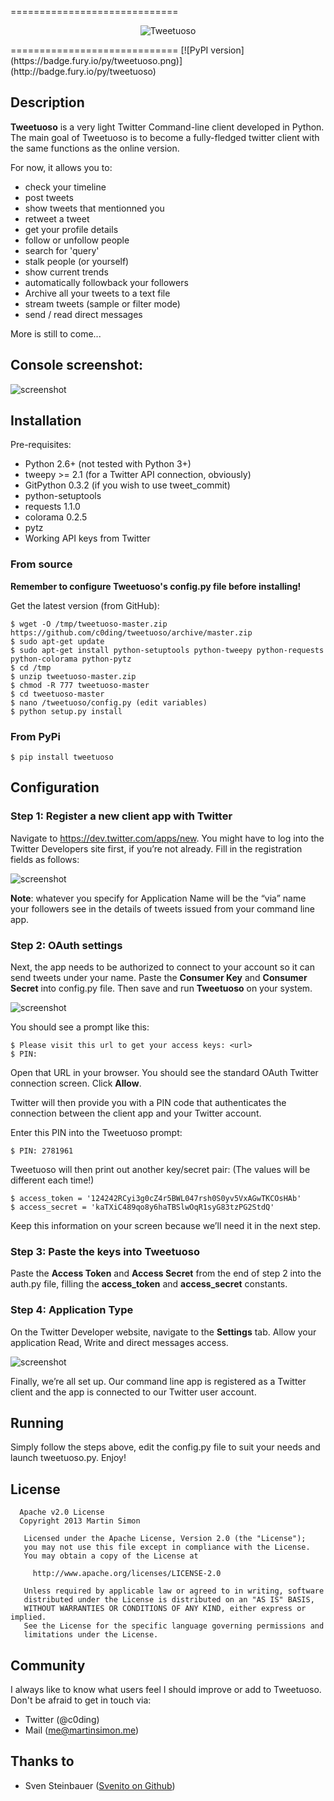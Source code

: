 =============================
<p align="center" >
  <img src="https://raw.github.com/c0ding/tweetuoso/master/tweetuoso/doc/tweetuoso.banner.png" alt="Tweetuoso" title="Tweetuoso">
</p>
=============================
[![PyPI version](https://badge.fury.io/py/tweetuoso.png)](http://badge.fury.io/py/tweetuoso)

## Description

**Tweetuoso** is a very light Twitter Command-line client developed in Python. The main goal of Tweetuoso is to become a fully-fledged twitter client with the same functions as the online version.

For now, it allows you to:

* check your timeline
* post tweets
* show tweets that mentionned you
* retweet a tweet
* get your profile details
* follow or unfollow people
* search for 'query'
* stalk people (or yourself)
* show current trends
* automatically followback your followers
* Archive all your tweets to a text file
* stream tweets (sample or filter mode)
* send / read direct messages

More is still to come...


## Console screenshot:


![screenshot](https://raw.github.com/c0ding/tweetuoso/master/tweetuoso/doc/screenshot.png)


## Installation


Pre-requisites:

* Python 2.6+ (not tested with Python 3+)
* tweepy >= 2.1 (for a Twitter API connection, obviously)
* GitPython 0.3.2 (if you wish to use tweet_commit)
* python-setuptools
* requests 1.1.0
* colorama 0.2.5
* pytz
* Working API keys from Twitter


### From source

**Remember to configure Tweetuoso's config.py file before installing!**

Get the latest version (from GitHub):

    $ wget -O /tmp/tweetuoso-master.zip https://github.com/c0ding/tweetuoso/archive/master.zip
    $ sudo apt-get update
    $ sudo apt-get install python-setuptools python-tweepy python-requests python-colorama python-pytz
    $ cd /tmp
    $ unzip tweetuoso-master.zip
    $ chmod -R 777 tweetuoso-master    
    $ cd tweetuoso-master
	$ nano /tweetuoso/config.py (edit variables)
    $ python setup.py install


### From PyPi

    $ pip install tweetuoso

## Configuration


### Step 1: Register a new client app with Twitter


Navigate to https://dev.twitter.com/apps/new. You might have to log into the Twitter Developers site first, if you’re not already.
Fill in the registration fields as follows:

![screenshot](https://raw.github.com/c0ding/tweetuoso/master/tweetuoso/doc/registration.png)

**Note**: whatever you specify for Application Name will be the “via” name your followers see in the details of tweets issued from your command line app.


### Step 2: OAuth settings


Next, the app needs to be authorized to connect to your account so it can send tweets under your name. Paste the **Consumer Key** and **Consumer Secret** into config.py file. Then save and run **Tweetuoso** on your system.

![screenshot](https://raw.github.com/c0ding/tweetuoso/master/tweetuoso/doc/keys.png)

You should see a prompt like this:

    $ Please visit this url to get your access keys: <url>
    $ PIN:

Open that URL in your browser. You should see the standard OAuth Twitter connection screen. Click **Allow**.

Twitter will then provide you with a PIN code that authenticates the connection between the client app and your Twitter account.

Enter this PIN into the Tweetuoso prompt:

    $ PIN: 2781961

Tweetuoso will then print out another key/secret pair: (The values will be different each time!)

    $ access_token = '124242RCyi3g0cZ4r5BWL047rsh0S0yv5VxAGwTKCOsHAb'
    $ access_secret = 'kaTXiC489qo8y6haTBSlwOqR1syG83tzPG2StdQ'

Keep this information on your screen because we’ll need it in the next step.

### Step 3: Paste the keys into Tweetuoso


Paste the **Access Token** and **Access Secret** from the end of step 2 into the auth.py file, filling the **access_token** and **access_secret** constants.

### Step 4: Application Type


On the Twitter Developer website, navigate to the **Settings** tab. Allow your application Read, Write and direct messages access.

![screenshot](https://raw.github.com/c0ding/tweetuoso/master/tweetuoso/doc/access.png)

Finally, we’re all set up. Our command line app is registered as a Twitter client and the app is connected to our Twitter user account.

## Running


Simply follow the steps above, edit the config.py file to suit your needs and launch tweetuoso.py. Enjoy!


## License


```
  Apache v2.0 License
  Copyright 2013 Martin Simon

   Licensed under the Apache License, Version 2.0 (the "License");
   you may not use this file except in compliance with the License.
   You may obtain a copy of the License at

     http://www.apache.org/licenses/LICENSE-2.0

   Unless required by applicable law or agreed to in writing, software
   distributed under the License is distributed on an "AS IS" BASIS,
   WITHOUT WARRANTIES OR CONDITIONS OF ANY KIND, either express or implied.
   See the License for the specific language governing permissions and
   limitations under the License.

```
## Community

I always like to know what users feel I should improve or add to Tweetuoso. Don't be afraid to get in touch via:

* Twitter   (@c0ding)
* Mail      (me@martinsimon.me)

## Thanks to


* Sven Steinbauer ([Svenito on Github](https://github.com/Svenito))
